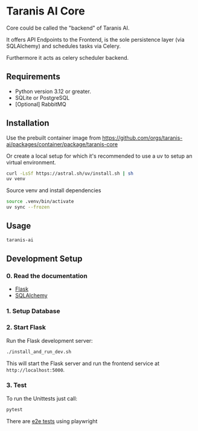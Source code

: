 # Taranis AI Core

Core could be called the "backend" of Taranis AI.

It offers API Endpoints to the Frontend, is the sole persistence layer (via SQLAlchemy) and schedules tasks via Celery.

Furthermore it acts as celery scheduler backend.

## Requirements

* Python version 3.12 or greater.
* SQLite or PostgreSQL
* [Optional] RabbitMQ


## Installation

Use the prebuilt container image from https://github.com/orgs/taranis-ai/packages/container/package/taranis-core


Or create a local setup for which it's recommended to use a uv to setup an virtual environment.

```bash
curl -LsSf https://astral.sh/uv/install.sh | sh
uv venv
```

Source venv and install dependencies

```bash
source .venv/bin/activate
uv sync --frozen
```

## Usage

```bash
taranis-ai
```

## Development Setup

### 0. Read the documentation

* [Flask](https://flask.palletsprojects.com)
* [SQLAlchemy](https://www.sqlalchemy.org/)

### 1. Setup Database



### 2. Start Flask

Run the Flask development server:

```bash
./install_and_run_dev.sh
```

This will start the Flask server and run the frontend service at `http://localhost:5000`.


### 3. Test

To run the Unittests just call:

```bash
pytest
```

There are [e2e tests](./tests/playwright/README.md) using playwright
